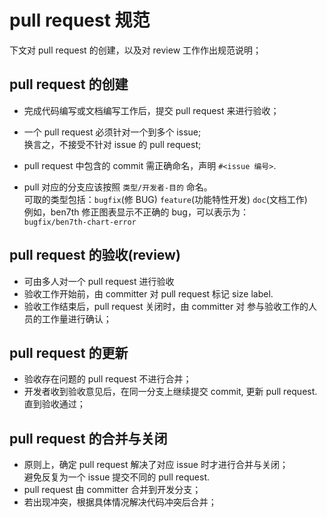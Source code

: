 # pull request 规范

下文对 pull request 的创建，以及对 review 工作作出规范说明；

## pull request 的创建

- 完成代码编写或文档编写工作后，提交 pull request 来进行验收；

- 一个 pull request 必须针对一个到多个 issue;  
  换言之，不接受不针对 issue 的 pull request;

- pull request 中包含的 commit 需正确命名，声明 `#<issue 编号>`.

- pull 对应的分支应该按照 `类型/开发者-目的` 命名。  
  可取的类型包括：`bugfix`(修 BUG) `feature`(功能特性开发) `doc`(文档工作)  
  例如，ben7th 修正图表显示不正确的 bug，可以表示为：  
  `bugfix/ben7th-chart-error`

## pull request 的验收(review)

- 可由多人对一个 pull request 进行验收
- 验收工作开始前，由 committer 对 pull request 标记 size label.
- 验收工作结束后，pull request 关闭时，由 committer 对 参与验收工作的人员的工作量进行确认；

## pull request 的更新

- 验收存在问题的 pull request 不进行合并；
- 开发者收到验收意见后，在同一分支上继续提交 commit, 更新 pull request. 直到验收通过；

## pull request 的合并与关闭

- 原则上，确定 pull request 解决了对应 issue 时才进行合并与关闭；  
  避免反复为一个 issue 提交不同的 pull request.
- pull request 由 committer 合并到开发分支；
- 若出现冲突，根据具体情况解决代码冲突后合并；